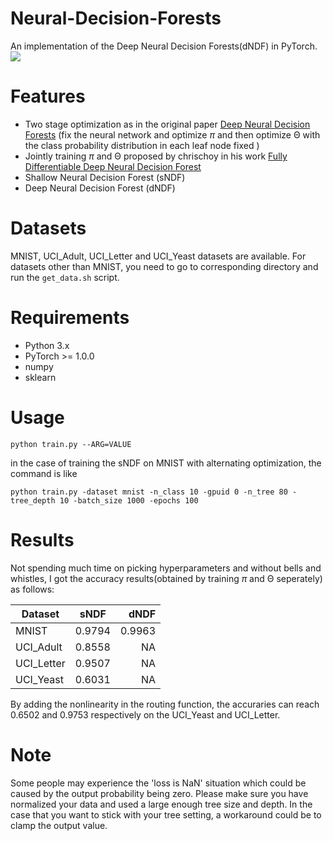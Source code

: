 # Neural-Decision-Forests
An implementation of the Deep Neural Decision Forests(dNDF) in PyTorch.
![](http://cnyah.com/2018/01/29/dNDF/arch.png)

# Features
- Two stage optimization as in the original paper [Deep Neural Decision Forests](https://www.cv-foundation.org/openaccess/content_iccv_2015/papers/Kontschieder_Deep_Neural_Decision_ICCV_2015_paper.pdf) (fix the neural network and optimize $\pi$ and then optimize Θ with the class probability distribution in each leaf node fixed )
- Jointly training $\pi$ and Θ proposed by chrischoy in his work [Fully Differentiable Deep Neural Decision Forest](https://github.com/chrischoy/fully-differentiable-deep-ndf-tf)
- Shallow Neural Decision Forest (sNDF)
- Deep Neural Decision Forest (dNDF)


# Datasets
MNIST, UCI_Adult, UCI_Letter and UCI_Yeast datasets are available. For datasets other than MNIST, you need to go to corresponding directory and run the `get_data.sh` script.

# Requirements
- Python 3.x
- PyTorch >= 1.0.0
- numpy
- sklearn


# Usage
 ```
 python train.py --ARG=VALUE
 ```

 in the case of training the sNDF on MNIST with alternating optimization, the command is like
 
 ```
 python train.py -dataset mnist -n_class 10 -gpuid 0 -n_tree 80 -tree_depth 10 -batch_size 1000 -epochs 100
 ```

# Results

Not spending much time on picking hyperparameters and without bells and whistles, I got the accuracy results(obtained by training $\pi$ and Θ seperately) as follows:

| Dataset | sNDF | dNDF | 
| - | :-: | -: | 
| MNIST | 0.9794| 0.9963 | 
| UCI_Adult | 0.8558 | NA | 
| UCI_Letter | 0.9507 | NA |
| UCI_Yeast | 0.6031 | NA |

By adding the nonlinearity in the routing function, the accuraries can reach 0.6502 and 0.9753 respectively on the UCI_Yeast and UCI_Letter.


# Note
Some people may experience the 'loss is NaN' situation which could be caused by the output probability being zero. Please make sure you have normalized your data and used a large enough tree size and depth. In the case that you want to stick with your tree setting, a workaround could be to clamp the output value. 

